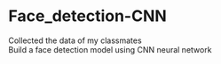# Face_detection-CNN 

Collected the data of my classmates  
Build a face detection model using CNN neural network
